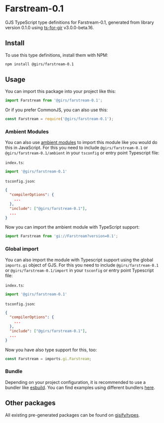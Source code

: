 
# Farstream-0.1

GJS TypeScript type definitions for Farstream-0.1, generated from library version 0.1.0 using [ts-for-gir](https://github.com/gjsify/ts-for-gir) v3.0.0-beta.16.

## Install

To use this type definitions, install them with NPM:
```bash
npm install @girs/farstream-0.1
```

## Usage

You can import this package into your project like this:
```ts
import Farstream from '@girs/farstream-0.1';
```

Or if you prefer CommonJS, you can also use this:
```ts
const Farstream = require('@girs/farstream-0.1');
```

### Ambient Modules

You can also use [ambient modules](https://github.com/gjsify/ts-for-gir/tree/main/packages/cli#ambient-modules) to import this module like you would do this in JavaScript.
For this you need to include `@girs/farstream-0.1` or `@girs/farstream-0.1/ambient` in your `tsconfig` or entry point Typescript file:

`index.ts`:
```ts
import '@girs/farstream-0.1'
```

`tsconfig.json`:
```json
{
  "compilerOptions": {
    ...
  },
  "include": ["@girs/farstream-0.1"],
  ...
}
```

Now you can import the ambient module with TypeScript support: 

```ts
import Farstream from 'gi://Farstream?version=0.1';
```


### Global import

You can also import the module with Typescript support using the global `imports.gi` object of GJS.
For this you need to include `@girs/farstream-0.1` or `@girs/farstream-0.1/import` in your `tsconfig` or entry point Typescript file:

`index.ts`:
```ts
import '@girs/farstream-0.1'
```

`tsconfig.json`:
```json
{
  "compilerOptions": {
    ...
  },
  "include": ["@girs/farstream-0.1"],
  ...
}
```

Now you have also type support for this, too:

```ts
const Farstream = imports.gi.Farstream;
```

### Bundle

Depending on your project configuration, it is recommended to use a bundler like [esbuild](https://esbuild.github.io/). You can find examples using different bundlers [here](https://github.com/gjsify/ts-for-gir/tree/main/examples).

## Other packages

All existing pre-generated packages can be found on [gjsify/types](https://github.com/gjsify/types).

